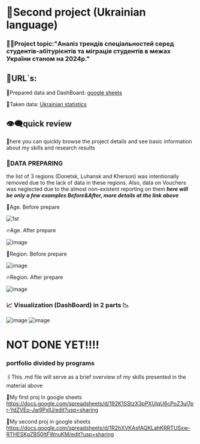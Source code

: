 # :green_book:Second project (Ukrainian language) 
### 👨‍🎓Project topic:"Аналіз трендів спеціальностей серед студентів-абітурієнтів та міграція студентів в межах України станом на 2024р."
## 📜URL`s:
:link:Prepared data and DashBoard: [google sheets](https://docs.google.com/spreadsheets/d/1R2hXVKAsfAQKLahKRRTUSxw-RTHESKqZBS0ItFWnuKM/edit?usp=sharing)

:link:Taken data: [Ukrainian statistics](https://www.ukrstat.gov.ua/)

## 👁️‍🗨️quick review

📎here you can quickly browse the project details and see basic information about my skills and research results
### :seedling:DATA PREPARING
the list of 3 regions (Donetsk, Luhansk and Kherson) was intentionally removed due to the lack of data in these regions.
Also, data on Vouchers was neglected due to the almost non-existent reporting on them
***here will be only a few examples Before&After, more details at the link above***

:shit:Age. Before prepare

![1st](https://github.com/user-attachments/assets/8f7cbf7a-8108-4844-af79-95974896427b)

:fire:Age. After prepare

![image](https://github.com/user-attachments/assets/5673a216-4b37-4a8e-9c39-11b72466738d)

:shit:Region. Before prepare

![image](https://github.com/user-attachments/assets/288d24f2-3c2c-4b56-a920-ea8a3afa4b37)

:fire:Region. After prepare

![image](https://github.com/user-attachments/assets/f935c6a5-7562-4555-ad10-935156f30392)

### 📈 Visualization (DashBoard) in 2 parts 📉
![image](https://github.com/user-attachments/assets/ddebe5d2-5192-4fe5-a53b-8b31fae06ae0)
![image](https://github.com/user-attachments/assets/387964e3-33de-4440-ab31-0c9183440c0c)

# NOT DONE YET!!!!
### portfolio divided by programs 
🖇️This .md file will serve as a brief overview of my skills presented in the material above

🔗My first proj in google sheets https://docs.google.com/spreadsheets/d/192K1SStzX3pPXUlqU6cPoZ3ul7pr-YdZVEo-Jw9PxlU/edit?usp=sharing

🔗My second proj in google sheets https://docs.google.com/spreadsheets/d/1R2hXVKAsfAQKLahKRRTUSxw-RTHESKqZBS0ItFWnuKM/edit?usp=sharing
